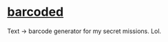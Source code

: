# [barcoded](https://barcoded.herokuapp.com/)
Text -> barcode generator for my secret missions. Lol.
